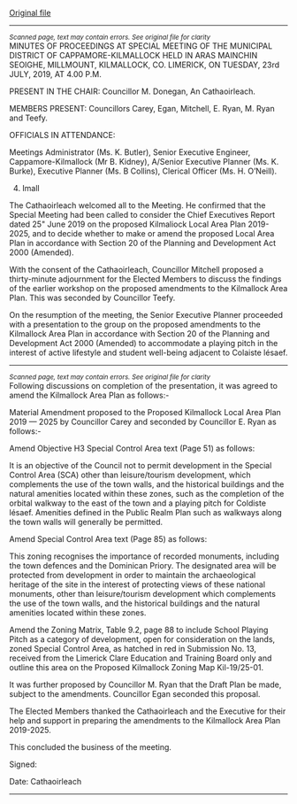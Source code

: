 [Original file](https://www.limerick.ie/sites/default/files/media/documents/2019-09/03%20Minutes%20Special%20Meeting%2023rd%20July%202019.pdf)

---
*<small>Scanned page, text may contain errors. See original file for clarity</small>*  
MINUTES OF PROCEEDINGS AT SPECIAL MEETING OF THE
MUNICIPAL DISTRICT OF CAPPAMORE-KILMALLOCK HELD IN ARAS
MAINCHIN SEOIGHE, MILLMOUNT, KILMALLOCK, CO. LIMERICK, ON
TUESDAY, 23rd JULY, 2019, AT 4.00 P.M.

PRESENT IN THE CHAIR:
Councillor M. Donegan, An Cathaoirleach.

MEMBERS PRESENT:
Councillors Carey, Egan, Mitchell, E. Ryan, M. Ryan and Teefy.

OFFICIALS IN ATTENDANCE:

Meetings Administrator (Ms. K. Butler), Senior Executive Engineer, Cappamore-Kilmallock (Mr
B. Kidney), A/Senior Executive Planner (Ms. K. Burke), Executive Planner (Ms. B Collins),
Clerical Officer (Ms. H. O’Neill).

4. Imall

The Cathaoirleach welcomed all to the Meeting. He confirmed that the Special Meeting had
been called to consider the Chief Executives Report dated 25" June 2019 on the proposed
Kilmaliock Local Area Plan 2019-2025, and to decide whether to make or amend the proposed
Local Area Plan in accordance with Section 20 of the Planning and Development Act 2000
(Amended).

With the consent of the Cathaoirleach, Councillor Mitchell proposed a thirty-minute
adjournment for the Elected Members to discuss the findings of the earlier workshop on the
proposed amendments to the Kilmallock Area Plan. This was seconded by Councillor Teefy.

On the resumption of the meeting, the Senior Executive Planner proceeded with a
presentation to the group on the proposed amendments to the Kilmallock Area Plan in
accordance with Section 20 of the Planning and Development Act 2000 (Amended) to
accommodate a playing pitch in the interest of active lifestyle and student well-being
adjacent to Colaiste lésaef.


---
*<small>Scanned page, text may contain errors. See original file for clarity</small>*  
Following discussions on completion of the presentation, it was agreed to amend the
Kilmallock Area Plan as follows:-

Material Amendment proposed to the Proposed Kilmallock Local Area Plan 2019 — 2025 by
Councillor Carey and seconded by Councillor E. Ryan as follows:-

Amend Objective H3 Special Control Area text (Page 51) as follows:

It is an objective of the Council not to permit development in the Special Control
Area (SCA) other than leisure/tourism development, which complements the use
of the town walls, and the historical buildings and the natural amenities located
within these zones, such as the completion of the orbital walkway to the east of
the town and a playing pitch for Coldiste lésaef. Amenities defined in the Public
Realm Plan such as walkways along the town walls will generally be permitted.

Amend Special Control Area text (Page 85) as follows:

This zoning recognises the importance of recorded monuments, including the
town defences and the Dominican Priory. The designated area will be protected
from development in order to maintain the archaeological heritage of the site in
the interest of protecting views of these national monuments, other than
leisure/tourism development which complements the use of the town walls, and
the historical buildings and the natural amenities located within these zones.

Amend the Zoning Matrix, Table 9.2, page 88 to include School Playing Pitch as a
category of development, open for consideration on the lands, zoned Special
Control Area, as hatched in red in Submission No. 13, received from the Limerick
Clare Education and Training Board only and outline this area on the Proposed
Kilmallock Zoning Map Kil-19/25-01.

It was further proposed by Councillor M. Ryan that the Draft Plan be made, subject to the
amendments. Councillor Egan seconded this proposal.

The Elected Members thanked the Cathaoirleach and the Executive for their help and
support in preparing the amendments to the Kilmallock Area Plan 2019-2025.

This concluded the business of the meeting.

Signed:

Date:
Cathaoirleach


---
